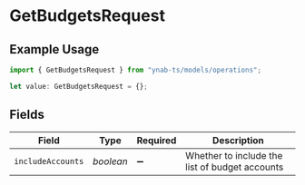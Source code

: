 # GetBudgetsRequest

## Example Usage

```typescript
import { GetBudgetsRequest } from "ynab-ts/models/operations";

let value: GetBudgetsRequest = {};
```

## Fields

| Field                                          | Type                                           | Required                                       | Description                                    |
| ---------------------------------------------- | ---------------------------------------------- | ---------------------------------------------- | ---------------------------------------------- |
| `includeAccounts`                              | *boolean*                                      | :heavy_minus_sign:                             | Whether to include the list of budget accounts |